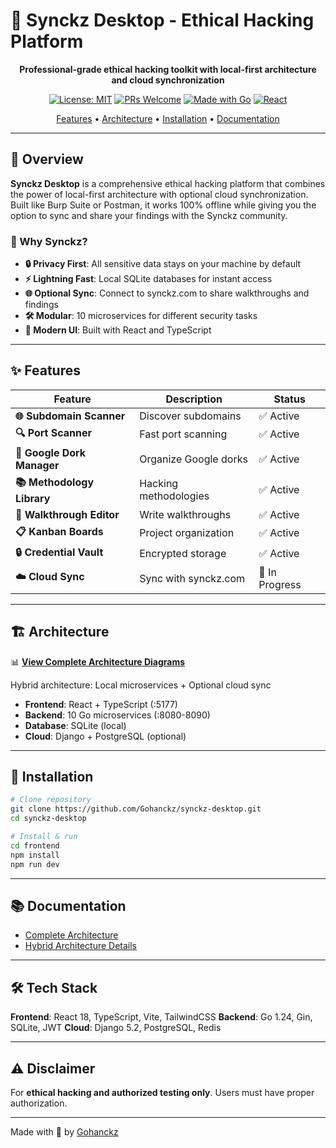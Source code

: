 # 🔐 Synckz Desktop - Ethical Hacking Platform

<div align="center">

**Professional-grade ethical hacking toolkit with local-first architecture and cloud synchronization**

[![License: MIT](https://img.shields.io/badge/License-MIT-yellow.svg)](https://opensource.org/licenses/MIT)
[![PRs Welcome](https://img.shields.io/badge/PRs-welcome-brightgreen.svg)](http://makeapullrequest.com)
[![Made with Go](https://img.shields.io/badge/Made%20with-Go-00ADD8.svg)](https://golang.org/)
[![React](https://img.shields.io/badge/React-18.x-61DAFB.svg)](https://reactjs.org/)

[Features](#-features) • [Architecture](#-architecture) • [Installation](#-installation) • [Documentation](#-documentation)

</div>

---

## 🎯 Overview

**Synckz Desktop** is a comprehensive ethical hacking platform that combines the power of local-first architecture with optional cloud synchronization. Built like Burp Suite or Postman, it works 100% offline while giving you the option to sync and share your findings with the Synckz community.

### 🌟 Why Synckz?

- **🔒 Privacy First**: All sensitive data stays on your machine by default
- **⚡ Lightning Fast**: Local SQLite databases for instant access
- **🌐 Optional Sync**: Connect to synckz.com to share walkthroughs and findings
- **🛠️ Modular**: 10 microservices for different security tasks
- **🎨 Modern UI**: Built with React and TypeScript

---

## ✨ Features

| Feature | Description | Status |
|---------|-------------|--------|
| **🌐 Subdomain Scanner** | Discover subdomains | ✅ Active |
| **🔍 Port Scanner** | Fast port scanning | ✅ Active |
| **🔎 Google Dork Manager** | Organize Google dorks | ✅ Active |
| **📚 Methodology Library** | Hacking methodologies | ✅ Active |
| **📝 Walkthrough Editor** | Write walkthroughs | ✅ Active |
| **📋 Kanban Boards** | Project organization | ✅ Active |
| **🔒 Credential Vault** | Encrypted storage | ✅ Active |
| **☁️ Cloud Sync** | Sync with synckz.com | 🚧 In Progress |

---

## 🏗️ Architecture

📊 **[View Complete Architecture Diagrams](docs/architecture-reports/COMPLETE-SYSTEM-ARCHITECTURE.md)**

Hybrid architecture: Local microservices + Optional cloud sync

- **Frontend**: React + TypeScript (:5177)
- **Backend**: 10 Go microservices (:8080-8090)
- **Database**: SQLite (local)
- **Cloud**: Django + PostgreSQL (optional)

---

## 🚀 Installation

```bash
# Clone repository
git clone https://github.com/Gohanckz/synckz-desktop.git
cd synckz-desktop

# Install & run
cd frontend
npm install
npm run dev
```

---

## 📚 Documentation

- [Complete Architecture](docs/architecture-reports/COMPLETE-SYSTEM-ARCHITECTURE.md)
- [Hybrid Architecture Details](docs/architecture-reports/HYBRID-ARCHITECTURE-DETAILED.md)

---

## 🛠️ Tech Stack

**Frontend**: React 18, TypeScript, Vite, TailwindCSS
**Backend**: Go 1.24, Gin, SQLite, JWT
**Cloud**: Django 5.2, PostgreSQL, Redis

---

## ⚠️ Disclaimer

For **ethical hacking and authorized testing only**. Users must have proper authorization.

---

Made with 🔐 by [Gohanckz](https://github.com/Gohanckz)
